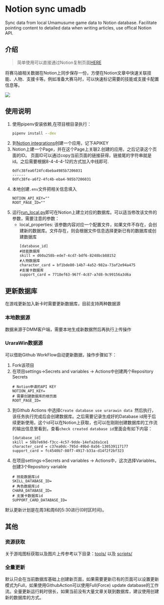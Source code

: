 # Notion sync umadb
Sync data from local Umamusume game data to Notion database. Facilitate pointing content to detailed data when writing articles, use offical Notion API.

## 介绍
> 简单使用可以直接通过Notion复制页面[HERE](https://alphaboom.notion.site/Database-c0477472d548448183fe33a621f78257)

将赛马娘相关数据在Notion上同步保存一份，方便在Notion文章中快速关联技能、人物、支援卡等。例如准备大赛马时，可以快速标记需要的技能或支援卡配置信息等。

![](https://res.cloudinary.com/djdwogbsk/image/upload/v1680314691/image_3_orjdto.png)

## 使用说明

1. 使用pipenv安装依赖,在项目根目录执行：
    ```cmd
    pipenv install --dev
    ```
2. 到[Notion integrations](https://www.notion.so/my-integrations)创建一个应用，记下APIKEY
3. Notion上建一个Page，并在这个Page上关联2.创建的应用，之后记录这个页面的ID。
    页面ID可以通过copy当前页面的链接获得，链接尾的字符串就是id。之后需要根据8-4-4-4-12的方式加入中线即可.
    ```Plain text
    0dfc38fea6f24fc4beba4985b7206031
    ------
    0dfc38fe-a6f2-4fc4b-eba4-985b7206031
    ```
4. 本地创建`.env`文件把相关信息填入
    ```Plain text
    NOTION_API_KEY=""
    ROOT_PAGE_ID=""
    ```
5. 运行[run_local.py](run_local.py)即可在Notion上建立对应的数据库。可以适当修改该文件的参数，需要注意的参数：
    * local_properties: 该参数内容对应一个配置文件，如果文件不存在，会创建新的数据库。文件存在，则会根据文件信息选择更新已有的数据库或创建数据库
        ```properties
        [database_id]
        #技能数据库
        skill = d60a258b-ede7-4cd7-bdf6-8248bcb88152
        #人物数据库
        character_card = bf1bde80-14b7-4a52-982a-73af2e94a475
        #支援卡数据库
        support_card = 7718ef63-967f-4c87-a7d8-9c99156a3d6a
        ```
## 更新数据库

在游戏更新加入新卡时需要更新数据库，目前支持两种数据源

### 本地数据源

数据来源于DMM客户端，需要本地生成新数据然后再执行上传操作

### UraraWin数据源

可以借助Github WorkFlow自动更新数据，操作步骤如下：
1. Fork该项目
2. 在项目settings->Secrets and variables -> Actions中创建两个Repository Secrets
    ```properties
    # Notion申请的API KEY
    NOTION_API_KEY= 
    # 需要创建数据库的根页面
    ROOT_PAGE_ID=
    ```
3. 到Github Actions 中选择`Create database use urarawin data `然后执行，该任务执行完成后会创建数据库。之后需要记录生成好的Database id用于后续更新使用，这个id可以在Notion上获取，也可以在刚刚创建数据库的工作流的输出信息里看到，查看`check created database id`里面会有如下内容：
    ```properties
    [database_id]
    skill = 58b7e69d-f3cc-4c57-9dde-14efa2da1ce1
    character_card = c37ea0dc-795d-49bd-8a56-130539117177
    support_card = fc4540b7-08f7-4917-b33a-d14f2f2bf323
    ```
4. 在项目settings->Secrets and variables -> Actions中，这次选择Variables。创建3个Repository variable
    ```properties
    # 技能数据库id
    SKILL_DATABASE_ID=
    # 角色数据库id
    CHARA_DATABASE_ID=
    # 支援卡数据库id
    SUPPORT_CARD_DATABASE_ID=
    ```
默认更新计划是在周3和周6的5:30进行(0时区时间)。

## 其他

### 资源获取

关于游戏图标获取以及图片上传参考以下目录：[tools/](tools/) 以及 [scripts/](scripts/)

### 全量更新

默认只会在当前数据库基础上创建新页面，如果需要更新已有的页面可以设置更新模式为Full，如果使用GithubAction可以使用Full(Force) update database的工作流。全量更新运行耗时很长，如果当前没有大量文章关联到数据库，建议使用创建新的数据库的方式。
